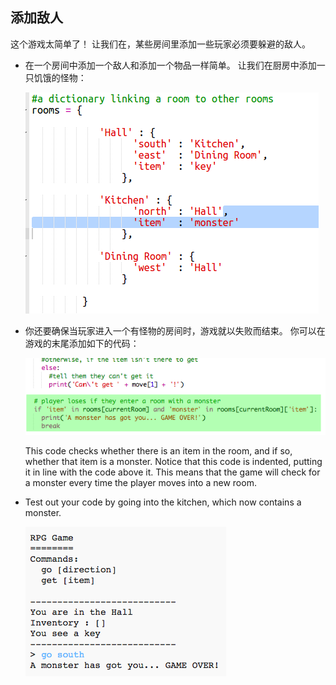 ## 添加敌人

这个游戏太简单了！ 让我们在，某些房间里添加一些玩家必须要躲避的敌人。

+ 在一个房间中添加一个敌人和添加一个物品一样简单。 让我们在厨房中添加一只饥饿的怪物：
    
    ![screenshot](images/rpg-monster-dict.png)

+ 你还要确保当玩家进入一个有怪物的房间时，游戏就以失败而结束。 你可以在游戏的末尾添加如下的代码：
    
    ![screenshot](images/rpg-monster-code.png)
    
    This code checks whether there is an item in the room, and if so, whether that item is a monster. Notice that this code is indented, putting it in line with the code above it. This means that the game will check for a monster every time the player moves into a new room.

+ Test out your code by going into the kitchen, which now contains a monster.
    
    ![screenshot](images/rpg-monster-test.png)